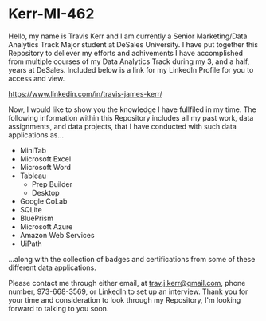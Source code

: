 # Kerr-MI-462
Hello, my name is Travis Kerr and I am currently a Senior Marketing/Data Analytics Track Major student at DeSales University. I have put together this Repository to deliever my efforts and achivements I have accomplished from multiple courses of my Data Analytics Track during my 3, and a half, years at DeSales. Included below is a link for my LinkedIn Profile for you to access and view.

https://www.linkedin.com/in/travis-james-kerr/

Now, I would like to show you the knowledge I have fullfiled in my time. The following information within this Repository includes all my past work, data assignments, and data projects, that I have conducted with such data applications as...
- MiniTab
- Microsoft Excel
- Microsoft Word
- Tableau
  - Prep Builder
  - Desktop
- Google CoLab
- SQLite
- BluePrism
- Microsoft Azure
- Amazon Web Services
- UiPath

...along with the collection of badges and certifications from some of these different data applications.

Please contact me through either email, at trav.j.kerr@gmail.com, phone number, 973-668-3569, or LinkedIn to set up an interview. Thank you for your time and consideration to look through my Repository, I'm looking forward to talking to you soon. 
